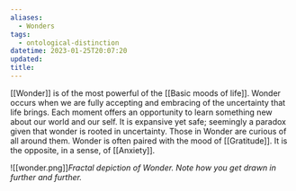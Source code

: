 ```yaml
---
aliases:
  - Wonders
tags:
  - ontological-distinction
datetime: 2023-01-25T20:07:20
updated: 
title:
---
```

[[Wonder]] is of the most powerful of the [[Basic moods of life]]. Wonder occurs when we are fully accepting and embracing of the uncertainty that life brings. Each moment offers an opportunity to learn something new about our world and our self. It is expansive yet safe; seemingly a paradox given that wonder is rooted in uncertainty. Those in Wonder are curious of all around them. Wonder is often paired with the mood of [[Gratitude]]. It is the opposite, in a sense, of [[Anxiety]]. 

![[wonder.png]]*Fractal depiction of Wonder. Note how you get drawn in further and further.*